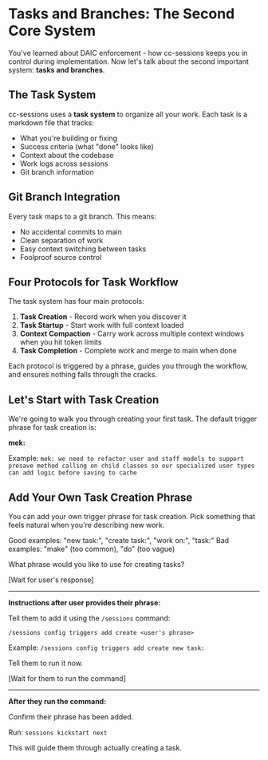 # Tasks and Branches: The Second Core System

You've learned about DAIC enforcement - how cc-sessions keeps you in control during implementation. Now let's talk about the second important system: **tasks and branches**.

## The Task System

cc-sessions uses a **task system** to organize all your work. Each task is a markdown file that tracks:
- What you're building or fixing
- Success criteria (what "done" looks like)
- Context about the codebase
- Work logs across sessions
- Git branch information

## Git Branch Integration

Every task maps to a git branch. This means:
- No accidental commits to main
- Clean separation of work
- Easy context switching between tasks
- Foolproof source control

## Four Protocols for Task Workflow

The task system has four main protocols:

1. **Task Creation** - Record work when you discover it
2. **Task Startup** - Start work with full context loaded
3. **Context Compaction** - Carry work across multiple context windows when you hit token limits
4. **Task Completion** - Complete work and merge to main when done

Each protocol is triggered by a phrase, guides you through the workflow, and ensures nothing falls through the cracks.

## Let's Start with Task Creation

We're going to walk you through creating your first task. The default trigger phrase for task creation is:

**mek:** <task description>

Example: `mek: we need to refactor user and staff models to support presave method calling on child classes so our specialized user types can add logic before saving to cache`

## Add Your Own Task Creation Phrase

You can add your own trigger phrase for task creation. Pick something that feels natural when you're describing new work.

Good examples: "new task:", "create task:", "work on:", "task:"
Bad examples: "make" (too common), "do" (too vague)

What phrase would you like to use for creating tasks?

[Wait for user's response]

---

**Instructions after user provides their phrase:**

Tell them to add it using the `/sessions` command:

```
/sessions config triggers add create <user's phrase>
```

Example: `/sessions config triggers add create new task:`

Tell them to run it now.

[Wait for them to run the command]

---

**After they run the command:**

Confirm their phrase has been added.

Run: `sessions kickstart next`

This will guide them through actually creating a task.
